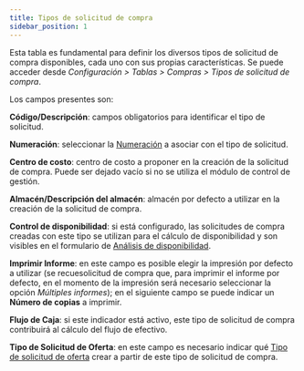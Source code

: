 ```yaml
---
title: Tipos de solicitud de compra 
sidebar_position: 1
---
```


Esta tabla es fundamental para definir los diversos tipos de solicitud de compra disponibles, cada uno con sus propias características. Se puede acceder desde *Configuración > Tablas > Compras > Tipos de solicitud de compra*.

Los campos presentes son:    

**Código/Descripción**: campos obligatorios para identificar el tipo de solicitud.  

**Numeración**: seleccionar la [Numeración](/docs/configurations/tables/fluentis-numerations) a asociar con el tipo de solicitud.  

**Centro de costo**: centro de costo a proponer en la creación de la solicitud de compra. Puede ser dejado vacío si no se utiliza el módulo de control de gestión.  

**Almacén/Descripción del almacén**: almacén por defecto a utilizar en la creación de la solicitud de compra.  

**Control de disponibilidad**: si está configurado, las solicitudes de compra creadas con este tipo se utilizan para el cálculo de disponibilidad y son visibles en el formulario de [Análisis de disponibilidad](/docs/erp-home/registers/items/availability-analysis).         

**Imprimir Informe**: en este campo es posible elegir la impresión por defecto a utilizar (se recuesolicitud de compra que, para imprimir el informe por defecto, en el momento de la impresión será necesario seleccionar la opción *Múltiples informes*); en el siguiente campo se puede indicar un **Número de copias** a imprimir.    

**Flujo de Caja**: si este indicador está activo, este tipo de solicitud de compra contribuirá al cálculo del flujo de efectivo.  

**Tipo de Solicitud de Oferta**: en este campo es necesario indicar qué [Tipo de solicitud de oferta](/docs/configurations/tables/purchase/purchase-offer-type) crear a partir de este tipo de solicitud de compra.